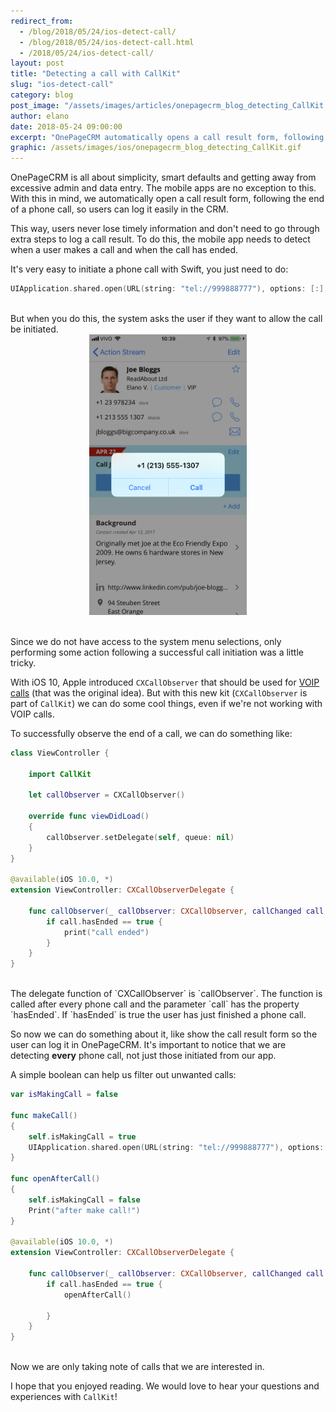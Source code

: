 ```yaml
---
redirect_from:
  - /blog/2018/05/24/ios-detect-call/
  - /blog/2018/05/24/ios-detect-call.html
  - /2018/05/24/ios-detect-call/
layout: post
title: "Detecting a call with CallKit"
slug: "ios-detect-call"
category: blog
post_image: "/assets/images/articles/onepagecrm_blog_detecting_CallKit.gif"
author: elano
date: 2018-05-24 09:00:00
excerpt: "OnePageCRM automatically opens a call result form, following the end of a phone call, so users can log it easily in the CRM."
graphic: /assets/images/ios/onepagecrm_blog_detecting_CallKit.gif
---
```


OnePageCRM is all about simplicity, smart defaults and getting away from excessive admin and data entry. The mobile apps are no exception to this. With this in mind, we automatically open a call result form, following the end of a phone call, so users can log it easily in the CRM.

This way, users never lose timely information and don't need to go through extra steps to log a call result. To do this, the mobile app needs to detect when a user makes a call and when the call has ended.

It's very easy to initiate a phone call with Swift, you just need to do:

```swift
UIApplication.shared.open(URL(string: "tel://999888777"), options: [:], completionHandler: nil)
```

<br />
But when you do this, the system asks the user if they want to allow the call be initiated.

<div class="text-align: center">
    <img src="/assets/images/ios/onepagecrm_contact.PNG  "alt="Contact in OnePageCRM" class="img-responsive"
     style="width: 50%; position: relative; left: 25%;" />
     <br /><br />
</div>

Since we do not have access to the system menu selections, only performing some action following a successful call initiation was a little tricky.

With iOS 10, Apple introduced `CXCallObserver` that should be used for <a href="https://getvoip.com/library/what-is-voip/" target="_blank">VOIP calls</a> (that was the original idea). But with this new kit (`CXCallObserver` is part of `CallKit`) we can do some cool things, even if we're not working with VOIP calls.

To successfully observe the end of a call, we can do something like:

```swift
class ViewController {

    import CallKit

    let callObserver = CXCallObserver()

    override func viewDidLoad()
    {
        callObserver.setDelegate(self, queue: nil)
    }
}

@available(iOS 10.0, *)
extension ViewController: CXCallObserverDelegate {

    func callObserver(_ callObserver: CXCallObserver, callChanged call: CXCall) {
        if call.hasEnded == true {
            print("call ended")
        }
    }
}
```

<br />
The delegate function of `CXCallObserver` is `callObserver`. The function is called after every phone call and the parameter `call` has the property `hasEnded`. If `hasEnded` is true the user has just finished a phone call.

So now we can do something about it, like show the call result form so the user can log it in OnePageCRM. It's important to notice that we are detecting <b>every</b> phone call, not just those initiated from our app.

A simple boolean can help us filter out unwanted calls:

```swift
var isMakingCall = false

func makeCall()
{
    self.isMakingCall = true
    UIApplication.shared.open(URL(string: "tel://999888777"), options: [:], completionHandler: nil)
}

func openAfterCall()
{
    self.isMakingCall = false
    Print("after make call!")
}

@available(iOS 10.0, *)
extension ViewController: CXCallObserverDelegate {

    func callObserver(_ callObserver: CXCallObserver, callChanged call: CXCall) {
        if call.hasEnded == true {
            openAfterCall()

        }
    }
}
```

<br />
Now we are only taking note of calls that we are interested in.

I hope that you enjoyed reading. We would love to hear your questions and experiences with `CallKit`!

